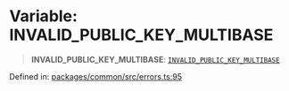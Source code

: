 # Variable: INVALID\_PUBLIC\_KEY\_MULTIBASE

> **INVALID\_PUBLIC\_KEY\_MULTIBASE**: [`INVALID_PUBLIC_KEY_MULTIBASE`](../enumerations/MethodErrorCode.md#invalid_public_key_multibase)

Defined in: [packages/common/src/errors.ts:95](https://github.com/dcdpr/did-btcr2-js/blob/c82bc5c69016e1146a0c52c6e6b21621f5abd6d4/packages/common/src/errors.ts#L95)
